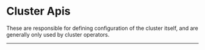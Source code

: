 # <strong>Cluster Apis</strong>

These are responsible for defining configuration of the cluster itself, and are generally only used by cluster operators.

------------
